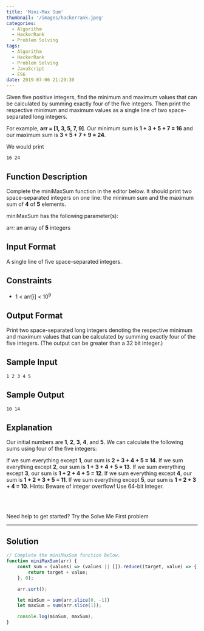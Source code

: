 ```yaml
---
title: 'Mini-Max Sum'
thumbnail: '/images/hackerrank.jpeg'
categories:
  - Algorithm
  - HackerRank
  - Problem Solving
tags:
  - Algorithm
  - HackerRank
  - Problem Solving
  - JavaScript
  - ES6
date: 2019-07-06 21:29:30
---
```

  
Given five positive integers, find the minimum and maximum values that can be calculated by summing exactly four of the five integers. Then print the respective minimum and maximum values as a single line of two space-separated long integers.

<!-- more -->

For example, **arr = [1, 3, 5, 7, 9]**. Our minimum sum is **1 + 3 + 5 + 7 = 16** and our maximum sum is **3 + 5 + 7 + 9 = 24**.

We would print

```
16 24
```

## Function Description

Complete the miniMaxSum function in the editor below. It should print two space-separated integers on one line: the minimum sum and the maximum sum of **4** of **5** elements.

miniMaxSum has the following parameter(s):

arr: an array of **5** integers

## Input Format

A single line of five space-separated integers.

## Constraints 

- 1 < arr[i] < 10<sup>9</sup>

## Output Format

Print two space-separated long integers denoting the respective minimum and maximum values that can be calculated by summing exactly four of the five integers. (The output can be greater than a 32 bit integer.)

## Sample Input

```
1 2 3 4 5
```

## Sample Output

```
10 14
```

## Explanation
   
Our initial numbers are **1**, **2**, **3**, **4**, and **5**. We can calculate the following sums using four of the five integers:

If we sum everything except **1**, our sum is **2 + 3 + 4 + 5 = 14**.
If we sum everything except **2**, our sum is **1 + 3 + 4 + 5 = 13**.
If we sum everything except **3**, our sum is **1 + 2 + 4 + 5 = 12**.
If we sum everything except **4**, our sum is **1 + 2 + 3 + 5 = 11**.
If we sum everything except **5**, our sum is **1 + 2 + 3 + 4 = 10**.
Hints: Beware of integer overflow! Use 64-bit Integer.

<br/>
<br/>

Need help to get started? Try the Solve Me First problem

---

## Solution

```javascript
// Complete the miniMaxSum function below.
function miniMaxSum(arr) {
    const sum = (values) => (values || []).reduce((target, value) => {
        return target + value;
    }, 0);

    arr.sort();

    let minSum = sum(arr.slice(0, -1))
    let maxSum = sum(arr.slice(1));

    console.log(minSum, maxSum);
}
```
